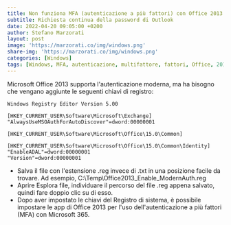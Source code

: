 ```yaml
---
title: Non funziona MFA (autenticazione a più fattori) con Office 2013
subtitle: Richiesta continua della password di Outlook
date: 2022-04-20 09:05:00 +0200
author: Stefano Marzorati
layout: post
image: 'https://marzorati.co/img/windows.png'
share-img: 'https://marzorati.co/img/windows.png'
categories: [Windows]
tags: [Windows, MFA, autenticazione, multifattore, fattori, Office, 2013, outlook, password]
---
```

Microsoft Office 2013 supporta l'autenticazione moderna, ma ha bisogno che vengano aggiunte le seguenti chiavi di registro:   

~~~regedit
Windows Registry Editor Version 5.00

[HKEY_CURRENT_USER\Software\Microsoft\Exchange]
"AlwaysUseMSOAuthForAutoDiscover"=dword:00000001

[HKEY_CURRENT_USER\Software\Microsoft\Office\15.0\Common]

[HKEY_CURRENT_USER\Software\Microsoft\Office\15.0\Common\Identity]
"EnableADAL"=dword:00000001
"Version"=dword:00000001
~~~

- Salva il file con l'estensione .reg invece di .txt in una posizione facile da trovare. Ad esempio, C:\Temp\Office2013_Enable_ModernAuth.reg
- Aprire Esplora file, individuare il percorso del file .reg appena salvato, quindi fare doppio clic su di esso.
- Dopo aver impostato le chiavi del Registro di sistema, è possibile impostare le app di Office 2013 per l'uso dell'autenticazione a più fattori (MFA) con Microsoft 365.